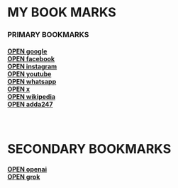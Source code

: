 <!DOCTYPE html>
<html lang="en">
<head>
    <meta charset="UTF-8">
    <meta name="viewport" content="width=device-width, initial-scale=1.0">
    <title>BOOKMARK MANAGER - CODEWITHbikram</title>
    <link rel="stylesheet" href="style.css">
</head>
<body>
    <h1>MY BOOK MARKS</h1>
    <H1 style="font-size: medium;">PRIMARY BOOKMARKS <br>
        <h4>
    <a target="_blank" href="https://www.google.com">OPEN google</a><br>
    <a target="_blank" href="https://www.facebook.com">OPEN facebook</a><br>
    <a target="_blank" href="https://www.instagram.com">OPEN instagram</a><br>
    <a target="_blank" href="https://www.youtube.com">OPEN youtube</a><br>
   <a target="_blank" href="https://www.whatsapp.com">OPEN whatsapp</a> <br>
    <a target="_blank" href="https://www.x.com">OPEN x</a> <br>
    <a target="_blank"href="https://www.wikipedia.com">OPEN wikipedia</a> <br> 
    <a target="_blank" href="https://www.adda247.com">OPEN adda247</a><br>
        </h4>
        </H1> <br>

<h1> SECONDARY BOOKMARKS</h1>
<h4>
<a target="_blank"href="https://www.openai.com">OPEN openai</a><br>
<a target="_blank" href="https://www.grok.com">OPEN grok</a><br>
</h4>
</body>
</html>
